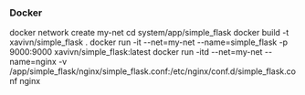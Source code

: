 ### Docker

docker network create my-net
cd system/app/simple_flask
docker build -t xavivn/simple_flask .
docker run -it --net=my-net --name=simple_flask -p 9000:9000 xavivn/simple_flask:latest
docker run -itd --net=my-net --name=nginx -v /app/simple_flask/nginx/simple_flask.conf:/etc/nginx/conf.d/simple_flask.conf nginx

